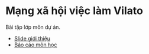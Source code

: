 # Mạng xã hội việc làm Vilato
Bài tập lớp môn dự án.
- [Slide giới thiệu](https://drive.google.com/file/d/1RodaD9ehl2rkF89p67q7qw-xHlyukBIP/view?usp=sharing)
- [Báo cáo môn học](https://drive.google.com/file/d/1u7EV-HIAkXJTZto325EcHBRlj_TBrWrV/view?usp=sharing)
